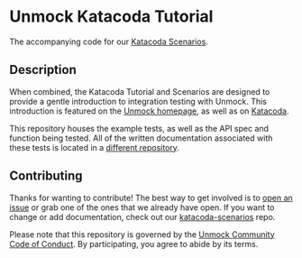 # Unmock Katacoda Tutorial

The accompanying code for our [Katacoda Scenarios](https://github.com/unmock/katacoda-scenarios/).

## Description

When combined, the Katacoda Tutorial and Scenarios are designed to provide a gentle introduction to integration testing with Unmock. This introduction is featured on the [Unmock homepage](https://www.unmock.io/), as well as on [Katacoda](https://www.katacoda.com/unmock). 

This repository houses the example tests, as well as the API spec and function being tested. All of the written documentation associated with these tests is located in a [different repository](https://github.com/unmock/katacoda-scenarios). 

## Contributing

Thanks for wanting to contribute! The best way to get involved is to [open an issue](https://github.com/unmock/unmock-katacoda-tutorial/issues) or grab one of the ones that we already have open. If you want to change or add documentation, check out our [katacoda-scenarios](https://github.com/unmock/katacoda-scenarios) repo.

Please note that this repository is governed by the [Unmock Community Code of Conduct](https://github.com/unmock/code-of-conduct). By participating, you agree to abide by its terms.
